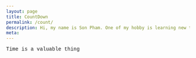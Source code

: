 ```yaml
---
layout: page
title: CountDown
permalink: /count/
description: Hi, my name is Son Pham. One of my hobby is learning new things. I make this blog to share with you my long journey.
meta: 
---
```

<style>
.day {
  display: flex;
}

.hour-block {
  width: 20px;
  height: 30px;
  background-color: gray;
  margin-right: 1px;
}

.hour-block.passing {
  background-color: orange;
}

.hour {
  display: flex;
}

.minute-block {
  width: 5px;
  height: 20px;
  background-color: gray;
  margin-right: 1px;
}

.minute-block.passing {
  background-color: orange;
}

.minute {
  display: flex;
}

.second-block {
  width: 3px;
  height: 20px;
  background-color: gray;
  margin-right: 1px;
}

.second-block.passing {
  background-color: orange;
}

#countdown {
  display: flex;
  justify-content: center;
  align-items: center;
  flex-wrap: wrap;
}

.day-block {
  width: 10px;
  height: 10px;
  background-color: #ddd;
  margin: 1px;
}

.passed {
  background-color: lightsalmon;
}

.remaining {
  background-color: whitesmoke;
}

</style>

<p style="font-family:'Courier New'">Time is a valuable thing</p>

<div id="day" class="day">
  <!-- Blocks representing each hour -->
</div>
<br>
<div id="hour" class="hour">
  <!-- Blocks representing each minute -->
</div>
<br>
<div id="minute" class="minute">
  <!-- Blocks representing each second -->
</div>
<br>
<div id="countdown"></div>


<script>
function updateClock() {
  const currentTime = new Date();
  const currentHour = currentTime.getHours();
  const currentMinute = currentTime.getMinutes();
  const currentSecond = currentTime.getSeconds();

  updateHours(currentHour);
  updateMinutes(currentMinute);
  updateSeconds(currentSecond);
}

function updateHours(currentHour) {
  const dayContainer = document.getElementById('day');

  // Remove existing blocks
  while (dayContainer.firstChild) {
    dayContainer.firstChild.remove();
  }

  // Create new blocks
  for (let hour = 0; hour < 24; hour++) {
    const hourBlock = document.createElement('div');
    hourBlock.className = 'hour-block';

    if (hour < currentHour) {
      hourBlock.classList.add('passing');
    }

    dayContainer.appendChild(hourBlock);
  }
}

function updateMinutes(currentMinute) {
  const hourContainer = document.getElementById('hour');

  // Remove existing blocks
  while (hourContainer.firstChild) {
    hourContainer.firstChild.remove();
  }

  // Create new blocks
  for (let minute = 0; minute < 60; minute++) {
    const minuteBlock = document.createElement('div');
    minuteBlock.className = 'minute-block';

    if (minute < currentMinute) {
      minuteBlock.classList.add('passing');
    }

    hourContainer.appendChild(minuteBlock);
  }
}

function updateSeconds(currentSecond) {
  const minuteContainer = document.getElementById('minute');

  // Remove existing blocks
  while (minuteContainer.firstChild) {
    minuteContainer.firstChild.remove();
  }

  // Create new blocks
  for (let second = 0; second < 60; second++) {
    const secondBlock = document.createElement('div');
    secondBlock.className = 'second-block';

    if (second < currentSecond) {
      secondBlock.classList.add('passing');
    }

    minuteContainer.appendChild(secondBlock);
  }
}

function updateCountdown() {
  const startDate = new Date("2023-04-18");
  const endDate = new Date("2024-09-01");
  const countdownContainer = document.getElementById("countdown");
  const currentDate = new Date();

  const remainingDays = Math.ceil((endDate - currentDate) / (1000 * 60 * 60 * 24));

  countdownContainer.innerHTML = "";

  for (let i = 0; i < remainingDays; i++) {
    const dayBlock = document.createElement("div");
    dayBlock.classList.add("day-block");

    if (startDate <= currentDate) {
      dayBlock.classList.add("passed");
    } else {
      dayBlock.classList.add("remaining");
    }

    countdownContainer.appendChild(dayBlock);
    currentDate.setDate(currentDate.getDate() - 1);
  }
}

// Update clock immediately
updateClock();
setInterval(updateClock, 1000);

// Update countdown immediately
updateCountdown();
setInterval(updateCountdown, 1000);

</script>